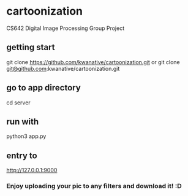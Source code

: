 # cartoonization
CS642 Digital Image Processing Group Project

## getting start
git clone https://github.com/kwanative/cartoonization.git
or
git clone git@github.com:kwanative/cartoonization.git

## go to app directory
cd server
## run with
python3 app.py

## entry to
http://127.0.0.1:9000

### Enjoy uploading your pic to any filters and download it! :D